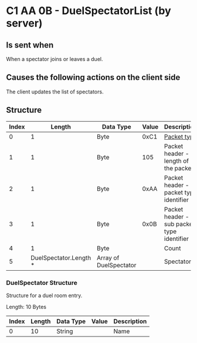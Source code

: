 # C1 AA 0B - DuelSpectatorList (by server)

## Is sent when

When a spectator joins or leaves a duel.

## Causes the following actions on the client side

The client updates the list of spectators.

## Structure

| Index | Length | Data Type | Value | Description |
|-------|--------|-----------|-------|-------------|
| 0 | 1 |   Byte   | 0xC1  | [Packet type](PacketTypes.md) |
| 1 | 1 |    Byte   |   105   | Packet header - length of the packet |
| 2 | 1 |    Byte   | 0xAA  | Packet header - packet type identifier |
| 3 | 1 |    Byte   | 0x0B  | Packet header - sub packet type identifier |
| 4 | 1 | Byte |  | Count |
| 5 | DuelSpectator.Length *  | Array of DuelSpectator |  | Spectators |

### DuelSpectator Structure

Structure for a duel room entry.

Length: 10 Bytes

| Index | Length | Data Type | Value | Description |
|-------|--------|-----------|-------|-------------|
| 0 | 10 | String |  | Name |